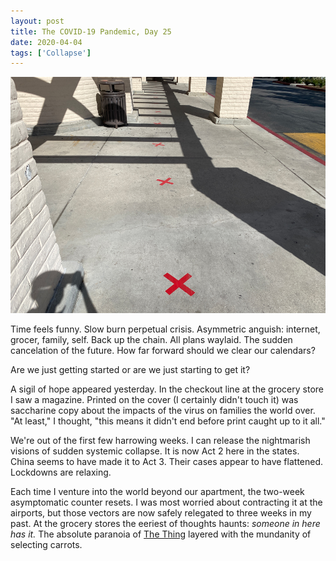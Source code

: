 ```yaml
---
layout: post
title: The COVID-19 Pandemic, Day 25
date: 2020-04-04
tags: ['Collapse']
---
```

![X Marks the Distance](/assets/images/x-marks-the-distance.jpg)

Time feels funny. Slow burn perpetual crisis. Asymmetric anguish: internet, grocer, family, self. Back up the chain. All plans waylaid. The sudden cancelation of the future. How far forward should we clear our calendars?
<!--x-->

Are we just getting started or are we just starting to get it?

A sigil of hope appeared yesterday. In the checkout line at the grocery store I saw a magazine. Printed on the cover (I certainly didn't touch it) was saccharine copy about the impacts of the virus on families the world over. "At least," I thought, "this means it didn't end before print caught up to it all."

We're out of the first few harrowing weeks. I can release the nightmarish visions of sudden systemic collapse. It is now Act 2 here in the states. China seems to have made it to Act 3. Their cases appear to have flattened. Lockdowns are relaxing.

Each time I venture into the world beyond our apartment, the two-week asymptomatic counter resets. I was most worried about contracting it at the airports, but those vectors are now safely relegated to three weeks in my past. At the grocery stores the eeriest of thoughts haunts: *someone in here has it.* The absolute paranoia of [The Thing](https://en.wikipedia.org/wiki/The_Thing_%281982_film%29) layered with the mundanity of selecting carrots.